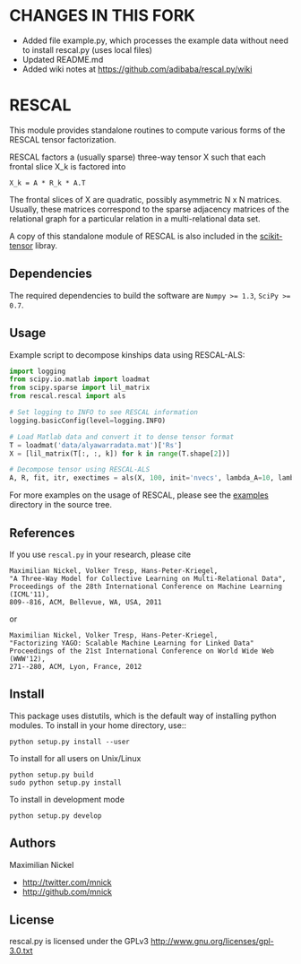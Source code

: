 CHANGES IN THIS FORK
====================

* Added file example.py, which processes the example data without need to install rescal.py (uses local files)
* Updated README.md
* Added wiki notes at https://github.com/adibaba/rescal.py/wiki

RESCAL
======

This module provides standalone routines to compute various forms of
the RESCAL tensor factorization.

RESCAL factors a (usually sparse) three-way tensor X such that each
frontal slice X_k is factored into

	X_k = A * R_k * A.T

The frontal slices of X are quadratic, possibly asymmetric N x N matrices. 
Usually, these matrices correspond to the sparse adjacency matrices of the 
relational graph for a particular relation in a multi-relational data set.

A copy of this standalone module of RESCAL is also included in the [scikit-tensor](https://github.com/mnick/scikit-tensor) libray.


Dependencies
------------
The required dependencies to build the software are `Numpy >= 1.3`, `SciPy >= 0.7`.


Usage
-----
Example script to decompose kinships data using RESCAL-ALS:

```python
import logging
from scipy.io.matlab import loadmat
from scipy.sparse import lil_matrix
from rescal.rescal import als

# Set logging to INFO to see RESCAL information
logging.basicConfig(level=logging.INFO)

# Load Matlab data and convert it to dense tensor format
T = loadmat('data/alyawarradata.mat')['Rs']
X = [lil_matrix(T[:, :, k]) for k in range(T.shape[2])]

# Decompose tensor using RESCAL-ALS
A, R, fit, itr, exectimes = als(X, 100, init='nvecs', lambda_A=10, lambda_R=10)
```

For more examples on the usage of RESCAL, please see the [examples](examples) directory in the source tree.


References
----------
If you use `rescal.py` in your research, please cite

	Maximilian Nickel, Volker Tresp, Hans-Peter-Kriegel,
	"A Three-Way Model for Collective Learning on Multi-Relational Data",
	Proceedings of the 28th International Conference on Machine Learning (ICML'11), 
	809--816, ACM, Bellevue, WA, USA, 2011

or

	Maximilian Nickel, Volker Tresp, Hans-Peter-Kriegel,
    "Factorizing YAGO: Scalable Machine Learning for Linked Data"
	Proceedings of the 21st International Conference on World Wide Web (WWW'12),
	271--280, ACM, Lyon, France, 2012


Install
-------
This package uses distutils, which is the default way of installing python modules. To install in your home directory, use::

    python setup.py install --user

To install for all users on Unix/Linux

    python setup.py build
    sudo python setup.py install

To install in development mode

    python setup.py develop


Authors
-------
Maximilian Nickel <mnick AT mit DOT edu>

+ <http://twitter.com/mnick>
+ <http://github.com/mnick>


License
-------
rescal.py is licensed under the GPLv3 <http://www.gnu.org/licenses/gpl-3.0.txt>
